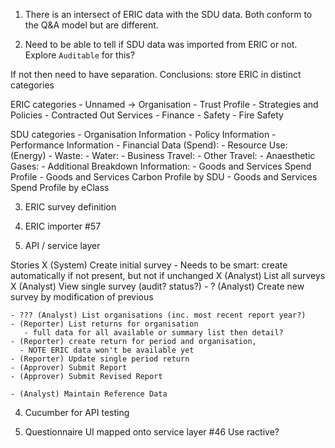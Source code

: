 1. There is an intersect of ERIC data with the SDU data. Both conform to the Q&A 
model but are different.

2. Need to be able to tell if SDU data was imported from ERIC or not. Explore 
`Auditable` for this?

If not then need to have separation. Conclusions: store ERIC in distinct categories

  ERIC categories
    - Unnamed -> Organisation
    - Trust Profile 
    - Strategies and Policies
    - Contracted Out Services
    - Finance
    - Safety
    - Fire Safety
    
  SDU categories 
    - Organisation Information
    - Policy Information
    - Performance Information
    - Financial Data (Spend):
    - Resource Use: (Energy)
    - Waste:
    - Water:
    - Business Travel:
    - Other Travel:
    - Anaesthetic Gases:
    - Additional Breakdown Information:
    - Goods and Services Spend Profile
    - Goods and Services Carbon Profile by SDU
    - Goods and Services Spend Profile by eClass
    
3. ERIC survey definition
    
3. ERIC importer #57 

4. API / service layer 

Stories
    X (System) Create initial survey
        - Needs to be smart: create automatically if not present, but not if unchanged
    X (Analyst) List all surveys
    X (Analyst) View single survey (audit? status?)
    - ? (Analyst) Create new survey by modification of previous 

    - ??? (Analyst) List organisations (inc. most recent report year?)
    - (Reporter) List returns for organisation 
       - full data for all available or summary list then detail?
    - (Reporter) create return for period and organisation, 
      - NOTE ERIC data won't be available yet
    - (Reporter) Update single period return 
    - (Approver) Submit Report
    - (Approver) Submit Revised Report
    
    - (Analyst) Maintain Reference Data



4. Cucumber for API testing

5. Questionnaire UI mapped onto service layer  #46 
 Use ractive?
 
 
 